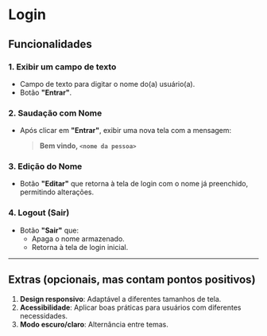 # Login

## Funcionalidades

### 1. Exibir um campo de texto

- Campo de texto para digitar o nome do(a) usuário(a).
- Botão **"Entrar"**.

### 2. Saudação com Nome

- Após clicar em **"Entrar"**, exibir uma nova tela com a mensagem:
  > **Bem vindo, `<nome da pessoa>`**

### 3. Edição do Nome

- Botão **"Editar"** que retorna à tela de login com o nome já preenchido, permitindo alterações.

### 4. Logout (Sair)

- Botão **"Sair"** que:
  - Apaga o nome armazenado.
  - Retorna à tela de login inicial.

---

## Extras (opcionais, mas contam pontos positivos)

1. **Design responsivo**: Adaptável a diferentes tamanhos de tela.
2. **Acessibilidade**: Aplicar boas práticas para usuários com diferentes necessidades.
3. **Modo escuro/claro**: Alternância entre temas.
